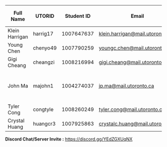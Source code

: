 | Full Name | UTORID | Student ID | Email | Best Way to Contact | Discord Username |
|-----------|--------|------------|-------|---------------------|------------------|
|Klein Harrigan |harrig17 |1007647637 |klein.harrigan@mail.utoronto.ca |Discord |KBlastburn#0818 |
|Young Chen |chenyo49 |1007790259 |youngc.chen@mail.utoronto.ca |Email |i3#3937 |
|Gigi Cheang |cheangzi |1008216994 |gigi.cheang@mail.utoronto.ca |Discord |Foxlight#0990 |
|John Ma |majohn1 |1004274037 |jp.ma@mail.utoronto.ca |647 528 4648 (or discord) |jip#0007 |
|Tyler Cong |congtyle |1008260249 |tyler.cong@mail.utoronto.ca |Discord |Tyler_#5991 |
|Crystal Huang |huangcr3 |1007925863 |crystalc.huang@mail.utoronto.ca |Discord |ue#3145 |
**Discord Chat/Server Invite :** https://discord.gg/YEdZGXUqNX
